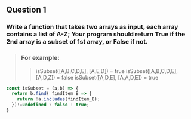## Question 1

### Write a function that takes two arrays as input, each array contains a list of A-Z; Your program should return True if the 2nd array is a subset of 1st array, or False if not.

>### For example:
>> isSubset([A,B,C,D,E], [A,E,D]) = true
>> isSubset([A,B,C,D,E], [A,D,Z]) = false
>> isSubset([A,D,E], [A,A,D,E])   = true

```js
const isSubset = (a,b) => {
  return b.find( findItem_B => {
    return !a.includes(findItem_B);
  })!=undefined ? false : true;
}
```
